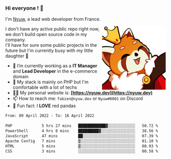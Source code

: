 ### Hi everyone ! 👋

I'm <a href="https://nyuw.dev" target="_blank">Nyuw</a>, a lead web developer from France.

<img align="right" title="Nyuw King Picture" alt="Nyuw King Picture" src="https://raw.githubusercontent.com/Nyuwb/Nyuwb/main/nyuwKING.png" width="200px" height="200px" />

I don't have any active public repo right now, we don't build open source code in my company.<br/>
I'll have for sure some public projects in the future but I'm currently busy with my little daughter 👶

- 🔭 I’m currently working as a **IT Manager** and **Lead Developer** in the e-commerce domain
- 🌱 My stack is mainly on PHP but I'm comfortable with a lot of techs
- 👨‍💻 My personal website is: **[https://nyuw.dev](https://nyuw.dev)**
- 📫 How to reach me: `fabien@nyuw.dev` or `Nyuw#0001` on Discord
- 🐼 Fun fact: I **LOVE** red pandas 

<!--START_SECTION:waka-->

```text
From: 09 April 2022 - To: 16 April 2022

PHP             5 hrs 27 mins   ████████████▓░░░░░░░░░░░░   50.72 %
PowerShell      4 hrs 8 mins    █████████▓░░░░░░░░░░░░░░░   38.56 %
JavaScript      47 mins         ██░░░░░░░░░░░░░░░░░░░░░░░   07.39 %
Apache Config   7 mins          ▒░░░░░░░░░░░░░░░░░░░░░░░░   01.10 %
HTML            5 mins          ▒░░░░░░░░░░░░░░░░░░░░░░░░   00.93 %
CSS             3 mins          ░░░░░░░░░░░░░░░░░░░░░░░░░   00.58 %
```

<!--END_SECTION:waka-->